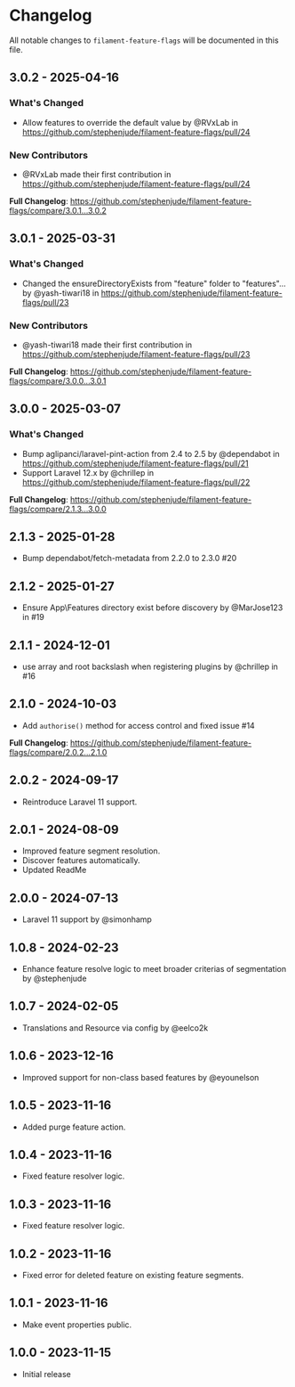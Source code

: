 # Changelog

All notable changes to `filament-feature-flags` will be documented in this file.

## 3.0.2 - 2025-04-16

### What's Changed

* Allow features to override the default value by @RVxLab in https://github.com/stephenjude/filament-feature-flags/pull/24

### New Contributors

* @RVxLab made their first contribution in https://github.com/stephenjude/filament-feature-flags/pull/24

**Full Changelog**: https://github.com/stephenjude/filament-feature-flags/compare/3.0.1...3.0.2

## 3.0.1 - 2025-03-31

### What's Changed

* Changed the ensureDirectoryExists from "feature" folder to "features"… by @yash-tiwari18 in https://github.com/stephenjude/filament-feature-flags/pull/23

### New Contributors

* @yash-tiwari18 made their first contribution in https://github.com/stephenjude/filament-feature-flags/pull/23

**Full Changelog**: https://github.com/stephenjude/filament-feature-flags/compare/3.0.0...3.0.1

## 3.0.0 - 2025-03-07

### What's Changed

* Bump aglipanci/laravel-pint-action from 2.4 to 2.5 by @dependabot in https://github.com/stephenjude/filament-feature-flags/pull/21
* Support Laravel 12.x  by @chrillep in https://github.com/stephenjude/filament-feature-flags/pull/22

**Full Changelog**: https://github.com/stephenjude/filament-feature-flags/compare/2.1.3...3.0.0

## 2.1.3 - 2025-01-28

- Bump dependabot/fetch-metadata from 2.2.0 to 2.3.0 #20

## 2.1.2 - 2025-01-27

- Ensure App\Features directory exist before discovery by @MarJose123 in #19

## 2.1.1 - 2024-12-01

- use array and root backslash when registering plugins by @chrillep in #16

## 2.1.0 - 2024-10-03

- Add `authorise()` method for access control and fixed issue #14

**Full Changelog**: https://github.com/stephenjude/filament-feature-flags/compare/2.0.2...2.1.0

## 2.0.2 - 2024-09-17

- Reintroduce Laravel 11 support.

## 2.0.1 - 2024-08-09

- Improved feature segment resolution.
- Discover features automatically.
- Updated ReadMe

## 2.0.0 - 2024-07-13

- Laravel 11 support by @simonhamp

## 1.0.8 - 2024-02-23

- Enhance feature resolve logic to meet broader criterias of segmentation by @stephenjude

## 1.0.7 - 2024-02-05

- Translations and Resource via config by @eelco2k

## 1.0.6 - 2023-12-16

- Improved support for non-class based features  by @eyounelson

## 1.0.5 - 2023-11-16

- Added purge feature action.

## 1.0.4 - 2023-11-16

- Fixed feature resolver logic.

## 1.0.3 - 2023-11-16

- Fixed feature resolver logic.

## 1.0.2 - 2023-11-16

- Fixed error for deleted feature on existing feature segments.

## 1.0.1 - 2023-11-16

- Make event properties public.

## 1.0.0 - 2023-11-15

- Initial release
